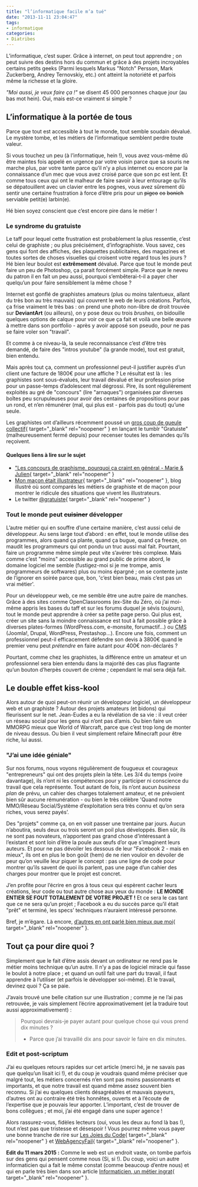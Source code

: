 ```yaml
---
title: "l’informatique facile m’a tué"
date: "2013-11-11 23:04:47"
tags:
- informatique
categories:
- Diatribes
---
```


L’informatique, c’est super. Grâce à internet, on peut tout apprendre ; on peut suivre des destins hors du commun et grâce à des projets incroyables certains petits geeks (Parmi lesquels Markus "Notch" Persson, Mark Zuckerberg, Andrey Ternovskiy, etc.) ont atteint la notoriété et parfois même la richesse et la gloire.

_"Moi aussi, je veux faire ça !"_ se disent 45 000 personnes chaque jour (au bas mot hein). Oui, mais est-ce vraiment si simple ?


## L’informatique à la portée de tous

Parce que tout est accessible à tout le monde, tout semble soudain dévalué. Le mystère tombe, et les métiers de l’informatique semblent perdre toute valeur.

Si vous touchez un peu (à l’informatique, hein !), vous avez vous-même dû être maintes fois appelé en urgence par votre voisin parce que sa souris ne marche plus, par votre tante parce qu’il n’y a plus internet ou encore par la connaissance d’un mec que vous avez croisé parce que son pc est lent. Et comme tous ceux qui ont le malheur de faire savoir à leur entourage qu’ils se dépatouillent avec un clavier entre les pognes, vous avez sûrement dû sentir une certaine frustration à force d’être pris pour un <del>pigeo</del> <del>co</del> <del>bonich</del> serviable petit(e) larbin(e).

Hé bien soyez conscient que c’est encore pire dans le métier !

### Le syndrome du gratuiste

Le taff pour lequel cette frustration est probablement la plus ressentie, c’est celui de graphiste ; ou plus précisément, d’infographiste. Vous savez, ces gens qui font des affiches, des plaquettes publicitaires, des magazines et toutes sortes de choses visuelles qui croisent votre regard tous les jours ? Hé bien leur boulot est **extrêmement** dévalué. Parce que tout le monde peut faire un peu de Photoshop, ça parait forcément simple. Parce que le neveu du patron il en fait un peu aussi, pourquoi s’embêterai-t-il a payer cher quelqu’un pour faire sensiblement la même chose ?

Internet est gonflé de graphistes amateurs (plus ou moins talentueux, allant du très bon au très mauvais) qui couvrent le web de leurs créations. Parfois, ça frise vraiment le très bas : on prend une photo non-libre de droit trouvée sur **DeviantArt** (ou ailleurs), on y pose deux ou trois _brushes_, on bidouille quelques options de calque pour voir ce que ça fait et voilà une belle œuvre à mettre dans son portfolio - après y avoir apposé son pseudo, pour ne pas se faire voler son "travail".

Et comme à ce niveau-là, la seule reconnaissance c’est d’être très demandé, de faire des "intros youtube" (la grande mode), tout est gratuit, bien entendu.

Mais après tout ça, comment un professionnel peut-il justifier auprès d’un client une facture de 1800€ pour une affiche ? Le résultat est là : les graphistes sont sous-évalués, leur travail dévalué et leur profession prise pour un passe-temps d’adolescent mal dégrossi. Pire, ils sont régulièrement exploités au gré de "concours" (lire "arnaques") organisées par diverses boîtes peu scrupuleuses pour avoir des centaines de propositions pour pas un rond, et n’en rémunérer (mal, qui plus est - parfois pas du tout) qu’une seule.

Les graphistes ont d’ailleurs récemment poussé un [gros coup de gueule collectif](http://www.meltybuzz.fr/gratuiste-le-tumblr-des-graphistes-gratuits-en-rogne-a193271.html){ target="_blank" rel="noopener" } en lançant le tumblr "Gratuiste" (malheureusement fermé depuis) pour recenser toutes les demandes qu’ils reçoivent.

#### Quelques liens à lire sur le sujet

*   ["Les concours de graphisme, pourquoi ça craint en général - Marie & Julien](http://www.mariejulien.com/?post/2007/09/06/Les-concours-de-graphisme-pourquoi-ca-craint-en-general){ target="_blank" rel="noopener" }
*   [Mon maçon était illustrateur](http://monmacon.tumblr.com/){ target="_blank" rel="noopener" }, blog illustré où sont comparés les métiers de graphiste et de maçon pour montrer le ridicule des situations que vivent les illustrateurs.
*   Le twitter [@gratuiste](https://twitter.com/gratuiste){ target="_blank" rel="noopener" }

### Tout le monde peut <del>cuisiner</del> développer

L’autre métier qui en souffre d’une certaine manière, c’est aussi celui de développeur. Au sens large tout d’abord : en effet, tout le monde utilise des programmes, alors quand ça plante, quand ça bugue, quand ça freeze, on maudit les programmeurs qui ont pondu un truc aussi mal fait. Pourtant, faire un programme même simple peut vite s’avérer très complexe. Mais comme c’est "moins" accessible au grand public de prime abord, le domaine logiciel me semble (fustigez-moi si je me trompe, amis programmeurs de softwares) plus ou moins épargné ; on se contente juste de l’ignorer en soirée parce que, bon, 'c’est bien beau, mais c’est pas un vrai métier'.

Pour un développeur web, ce me semble être une autre paire de manches. Grâce à des sites comme OpenClassrooms (ex-Site du Zéro, où j’ai moi-même appris les bases du taff et sur les forums duquel je sévis toujours), tout le monde peut apprendre à créer sa petite page perso. Qui plus est, créer un site sans la moindre connaissance est tout à fait possible grâce à diverses plates-formes (WordPress.com, e-monsite, forumactif…) ou <abbr title="Content Management System">CMS</abbr> (Joomla!, Drupal, WordPress, Prestashop…). Encore une fois, comment un professionnel peut-il efficacement défendre son devis à 3800€ quand le premier venu peut _prétendre_ en faire autant pour 400€ non-déclarés ?

Pourtant, comme chez les graphistes, la différence entre un amateur et un professionnel sera bien entendu dans la majorité des cas plus flagrante qu’un bouton d’herpès couvert de crème ; cependant le mal sera déjà fait.

## Le double effet kiss-kool

Alors autour de quoi peut-on réunir un développeur logiciel, un développeur web et un graphiste ? Autour des projets amateurs (et bidons) qui fleurissent sur le net. Jean-Eudes a eu la révélation de sa vie : il veut créer un réseau social pour les gens qui n’ont pas d’amis. Ou bien faire un MMORPG mieux que World of Warcraft, parce que c’est trop long de monter de niveau dessus. Ou bien il veut simplement refaire Minecraft pour être riche, lui aussi.

### "J’ai une idée géniale"

Sur nos forums, nous voyons régulièrement de fougueux et courageux "entrepreneurs" qui ont des projets plein la tête. Les 3/4 du temps (voire davantage), ils n’ont ni les compétences pour y participer ni conscience du travail que cela représente. Tout autant de fois, ils n’ont aucun _business plan_ de prévu, un cahier des charges totalement amateur, et ne prévoient bien sûr aucune rémunération - ou bien le très célèbre 'Quand notre MMO/Réseau Social/Système d’exploitation sera très connu et qu’on sera riches, vous serez payés’.

Des "projets" comme ça, on en voit passer une trentaine par jours. Aucun n’aboutira, seuls deux ou trois seront un poil plus développés. Bien sûr, ils ne sont pas novateurs, n’apportent pas grand chose d’intéressant à l’existant et sont loin d’être la poule aux œufs d’or que s’imaginent leurs auteurs. Et pour ne pas dévoiler les dessous de leur "Facebook 2 - mais en mieux", ils ont en plus le bon goût (hem) de ne rien vouloir en dévoiler de peur qu’on veuille leur piquer le concept : pas une ligne de code pour montrer qu’ils savent de quoi ils parlent, pas une page d’un cahier des charges pour montrer que le projet est concret.

J’en profite pour l’écrire en gros à tous ceux qui espèrent cacher leurs créations, leur code ou tout autre chose aux yeux du monde : **LE MONDE ENTIER SE FOUT TOTALEMENT DE VOTRE PROJET !** Et ce sera le cas tant que ce ne sera qu’un projet ; Facebook a eu du succès parce qu’il était "prêt" et terminé, les specs’ techniques n’auraient intéressé personne.

Bref, je m’égare. Là encore, [d’autres en ont parlé bien mieux que moi](http://conquerirlemonde.com/blog/category/erreurs-classiques/){ target="_blank" rel="noopener" }.

## Tout ça pour dire quoi ?

Simplement que le fait d’être assis devant un ordinateur ne rend pas le métier moins technique qu’un autre. Il n’y a pas de logiciel miracle qui fasse le boulot à notre place ; et quand un outil fait une part du travail, il faut apprendre à l’utiliser (et parfois le développer soi-même). Et le travail, devinez quoi ? Ça se paie.

J’avais trouvé une belle citation sur une illustration ; comme je ne l’ai pas retrouvée, je vais simplement l’écrire approximativement (et la traduire tout aussi approximativement) :

> Pourquoi devrais-je payer autant pour quelque chose qui vous prend dix minutes ?
> - Parce que j’ai travaillé dix ans pour savoir le faire en dix minutes.

### Edit et post-scriptum

J’ai eu quelques retours rapides sur cet article (merci hé, je ne savais pas que quelqu’un lisait ici !), et du coup je voudrais quand même préciser que malgré tout, les métiers concernés n’en sont pas moins passionnants et importants, et que notre travail est quand même assez souvent bien reconnu. Si j’ai eu quelques clients désagréables et mauvais payeurs, d’autres ont au contraire été très honnêtes, ouverts et à l’écoute de l’expertise que je pouvais leur apporter. L’important, c’est de trouver de bons collègues ; et moi, j’ai été engagé dans une super agence !

Alors rassurez-vous, fidèles lecteurs (oui, vous les deux au fond là bas !), tout n’est pas que tristesse et désespoir ! Vous pourrez même vous payer une bonne tranche de rire sur [Les Joies du Code](http://lesjoiesducode.tumblr.com/){ target="_blank" rel="noopener" } et [WebAgencyFail](http://www.webagencyfail.com/){ target="_blank" rel="noopener" }.

**Edit du 11 mars 2015 :** Comme le web est un endroit vaste, on tombe parfois sur des gens qui pensent comme nous (Si, si !). Du coup, voici un autre informaticien qui a fait le même constat (comme beaucoup d’entre nous) et qui en parle très bien dans son article [Informaticien, un métier ingrat](http://www.neoeon.net/index.php?act=1&com=64 "Neoeon"){ target="_blank" rel="noopener" }.
